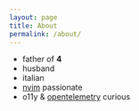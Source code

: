 ```yaml
---
layout: page
title: About
permalink: /about/
---
```


- father of **4**
- husband
- italian
- [nvim](https://neovim.io/) passionate
- o11y & [opentelemetry](https://opentelemetry.io/) curious
